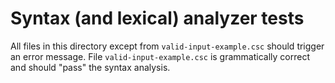 # Syntax (and lexical) analyzer tests

All files in this directory except from ```valid-input-example.csc```
should trigger an error message. File ```valid-input-example.csc```
is grammatically correct and should "pass" the syntax analysis.
